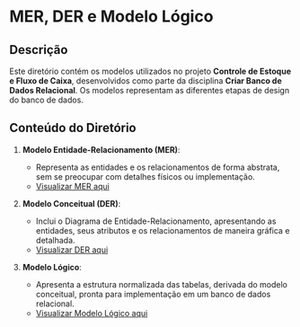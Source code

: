 # MER, DER e Modelo Lógico

## Descrição
Este diretório contém os modelos utilizados no projeto **Controle de Estoque e Fluxo de Caixa**, desenvolvidos como parte da disciplina **Criar Banco de Dados Relacional**. Os modelos representam as diferentes etapas de design do banco de dados.

## Conteúdo do Diretório

1. **Modelo Entidade-Relacionamento (MER)**:

   - Representa as entidades e os relacionamentos de forma abstrata, sem se preocupar com detalhes físicos ou implementação.
   - [Visualizar MER aqui](https://github.com/queirogaraffael/supermerkatDatabase/blob/main/diagrams/MER.md)

2. **Modelo Conceitual (DER)**:

   - Inclui o Diagrama de Entidade-Relacionamento, apresentando as entidades, seus atributos e os relacionamentos de maneira gráfica e detalhada.
   - [Visualizar DER aqui](https://github.com/queirogaraffael/supermerkatDatabase/blob/main/diagrams/DER.png)
   
3. **Modelo Lógico**:

    - Apresenta a estrutura normalizada das tabelas, derivada do modelo conceitual, pronta para implementação em um banco de dados relacional.
    - [Visualizar Modelo Lógico aqui](https://github.com/queirogaraffael/supermerkatDatabase/blob/main/diagrams/modelo-logico.png)
    
